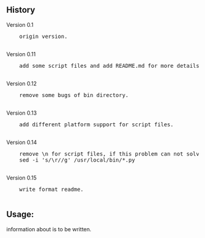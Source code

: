 <h2>History</h2>
<p>Version 0.1</p>
    <pre>
    origin version.
    </pre>
<p>Version 0.11</p>
    <pre>
    add some script files and add README.md for more details.
    </pre>
<p>Version 0.12</p>
    <pre>
    remove some bugs of bin directory.
    </pre>
<p>Version 0.13</p>
    <pre>
    add different platform support for script files.
    </pre>
<p>Version 0.14</p>
    <pre>
    remove \n for script files, if this problem can not solved, then you can use next command line to solve it.
    sed -i 's/\r//g' /usr/local/bin/*.py
    </pre>
<p>Version 0.15</p>
    <pre>
    write format readme.
    </pre>

<h2>Usage:</h2>
    <p>
    information about is to be written.
    </p>